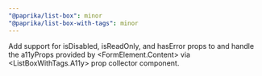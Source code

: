 ```yaml
---
"@paprika/list-box": minor
"@paprika/list-box-with-tags": minor
---
```


Add support for isDisabled, isReadOnly, and hasError props to <ListBoxWithTags> and handle the a11yProps provided by <FormElement.Content> via <ListBoxWithTags.A11y> prop collector component.
